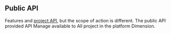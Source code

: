  ## Public API 

 Features and [project API](./project-apis.md), but the scope of action is different. The public API provided API Manage available to All project in the platform Dimension. 